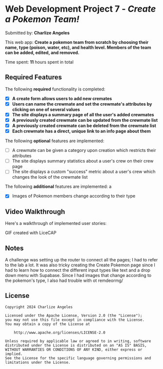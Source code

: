 # Web Development Project 7 - *Create a Pokemon Team!*

Submitted by: **Charlize Angeles**

This web app: **Create a pokemon team from scratch by choosing their name, type (poison, water, etc), and health level. Members of the team can be added, edited, and removed.**

Time spent: **11** hours spent in total

## Required Features

The following **required** functionality is completed:

- [X] **A create form allows users to add new cremates**
- [X] **Users can name the crewmate and set the crewmate's attributes by clicking on one of several values**
- [X] **The site displays a summary page of all the user's added crewmates**
- [X] **A previously created crewmate can be updated from the crewmate list**
- [X] **A previously created crewmate can be deleted from the crewmate list**
- [X] **Each crewmate has a direct, unique link to an info page about them**

The following **optional** features are implemented:

- [ ] A crewmate can be given a category upon creation which restricts their attributes
- [ ] The site displays summary statistics about a user's crew on their crew page 
- [ ] The site displays a custom "success" metric about a user's crew which changes the look of the crewmate list

The following **additional** features are implemented:
a
* [X] Images of Pokemon members change according to their type

## Video Walkthrough

Here's a walkthrough of implemented user stories:


<!-- Replace this with whatever GIF tool you used! -->
GIF created with LiceCAP
<!-- Recommended tools:
[Kap](https://getkap.co/) for macOS
[ScreenToGif](https://www.screentogif.com/) for Windows
[peek](https://github.com/phw/peek) for Linux. -->

## Notes

A challenge was setting up the router to connect all the pages; I had to refer to the lab a lot. It was also tricky creating the Create Pokemon page since I had to learn how to connect the different input types like text and a drop down menu with Supabase. Since I had images that change according to the pokemon's type, I also had  trouble with ot remdeormg/ 

## License

    Copyright 2024 Charlize Angeles

    Licensed under the Apache License, Version 2.0 (the "License");
    you may not use this file except in compliance with the License.
    You may obtain a copy of the License at

        http://www.apache.org/licenses/LICENSE-2.0

    Unless required by applicable law or agreed to in writing, software
    distributed under the License is distributed on an "AS IS" BASIS,
    WITHOUT WARRANTIES OR CONDITIONS OF ANY KIND, either express or implied.
    See the License for the specific language governing permissions and
    limitations under the License.
